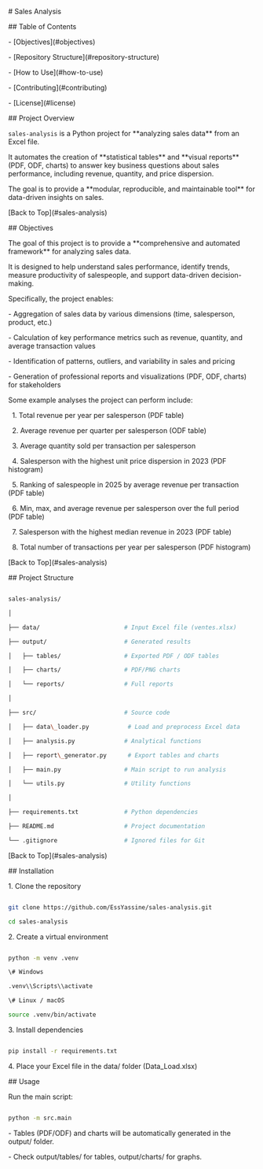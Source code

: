 \# Sales Analysis



\## Table of Contents



\- \[Objectives](#objectives)

\- \[Repository Structure](#repository-structure)

\- \[How to Use](#how-to-use)

\- \[Contributing](#contributing)

\- \[License](#license)

\## Project Overview



`sales-analysis` is a Python project for \*\*analyzing sales data\*\* from an Excel file.  

It automates the creation of \*\*statistical tables\*\* and \*\*visual reports\*\* (PDF, ODF, charts) to answer key business questions about sales performance, including revenue, quantity, and price dispersion.



The goal is to provide a \*\*modular, reproducible, and maintainable tool\*\* for data-driven insights on sales.



\[Back to Top](#sales-analysis)

\## Objectives



The goal of this project is to provide a \*\*comprehensive and automated framework\*\* for analyzing sales data.  

It is designed to help understand sales performance, identify trends, measure productivity of salespeople, and support data-driven decision-making.  



Specifically, the project enables:



\- Aggregation of sales data by various dimensions (time, salesperson, product, etc.)

\- Calculation of key performance metrics such as revenue, quantity, and average transaction values

\- Identification of patterns, outliers, and variability in sales and pricing

\- Generation of professional reports and visualizations (PDF, ODF, charts) for stakeholders



Some example analyses the project can perform include:



&nbsp;   1. Total revenue per year per salesperson (PDF table)  

&nbsp;   2. Average revenue per quarter per salesperson (ODF table)  

&nbsp;   3. Average quantity sold per transaction per salesperson  

&nbsp;   4. Salesperson with the highest unit price dispersion in 2023 (PDF histogram)  

&nbsp;   5. Ranking of salespeople in 2025 by average revenue per transaction (PDF table)  

&nbsp;   6. Min, max, and average revenue per salesperson over the full period (PDF table)  

&nbsp;   7. Salesperson with the highest median revenue in 2023 (PDF table)  

&nbsp;   8. Total number of transactions per year per salesperson (PDF histogram)  



\[Back to Top](#sales-analysis)

\## Project Structure

```bash

sales-analysis/

│

├── data/                        # Input Excel file (ventes.xlsx)

├── output/                      # Generated results

│   ├── tables/                  # Exported PDF / ODF tables

│   ├── charts/                  # PDF/PNG charts

│   └── reports/                 # Full reports

│

├── src/                         # Source code

│   ├── data\_loader.py           # Load and preprocess Excel data

│   ├── analysis.py              # Analytical functions

│   ├── report\_generator.py      # Export tables and charts

│   ├── main.py                  # Main script to run analysis

│   └── utils.py                 # Utility functions

│

├── requirements.txt             # Python dependencies

├── README.md                    # Project documentation

└── .gitignore                   # Ignored files for Git

```



\[Back to Top](#sales-analysis)

\## Installation



1\. Clone the repository

```bash

git clone https://github.com/EssYassine/sales-analysis.git

cd sales-analysis

```

2\. Create a virtual environment

```bash

python -m venv .venv

\# Windows

.venv\\Scripts\\activate

\# Linux / macOS

source .venv/bin/activate

```

3\. Install dependencies

```bash

pip install -r requirements.txt

```



4\. Place your Excel file in the data/ folder (Data\_Load.xlsx)

\## Usage



Run the main script:

```bash

python -m src.main

```

\- Tables (PDF/ODF) and charts will be automatically generated in the output/ folder.

\- Check output/tables/ for tables, output/charts/ for graphs.


